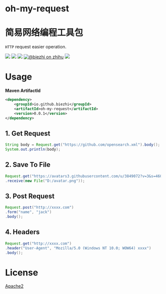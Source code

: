 # oh-my-request

# 简易网络编程工具包

`HTTP` request easier operation.

[![](https://img.shields.io/travis/biezhi/oh-my-request.svg)](https://travis-ci.org/biezhi/oh-my-request)
[![](https://img.shields.io/maven-central/v/io.github.biezhi/oh-my-request.svg)](http://search.maven.org/#search%7Cga%7C1%7Coh-my-request)
[![](https://img.shields.io/badge/license-Apache2-FF0080.svg)](https://github.com/biezhi/oh-my-request/blob/master/LICENSE)
[![@biezhi on zhihu](https://img.shields.io/badge/zhihu-%40biezhi-red.svg)](https://www.zhihu.com/people/biezhi)
[![](https://img.shields.io/github/followers/biezhi.svg?style=social&label=Follow%20Me)](https://github.com/biezhi)

# Usage

**Maven ArtifactId**

```xml
<dependency>
    <groupId>io.github.biezhi</groupId>
    <artifactId>oh-my-request</artifactId>
    <version>0.0.1</version>
</dependency>
```

## 1. Get Request

```java
String body = Request.get("https://github.com/opensearch.xml").body();
System.out.println(body);
```

## 2. Save To File

```java
Request.get("https://avatars3.githubusercontent.com/u/3849072?v=3&s=460")
.receive(new File("D:/avatar.png"));
```

## 3. Post Request

```java
Request.post("http://xxxx.com")
.form("name", "jack")
.body();
```

## 4. Headers

```java
Request.get("http://xxxx.com")
.header("User-Agent", "Mozilla/5.0 (Windows NT 10.0; WOW64) xxxx")
.body();
```

# License

[Apache2](https://github.com/biezhi/oh-my-request/blob/master/LICENSE)
